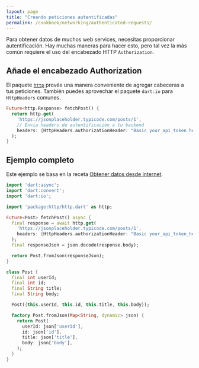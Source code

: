 ```yaml
---
layout: page
title: "Creando peticiones autentificadas"
permalink: /cookbook/networking/authenticated-requests/
---
```


Para obtener datos de muchos web services, necesitas proporcionar 
autentificación. Hay muchas maneras para hacer esto, pero tal vez la más común 
requiere el uso del encabezado HTTP `Authorization`.

## Añade el encabezado Authorization

El paquete [`http`](https://pub.dartlang.org/packages/http) provée una manera 
conveniente de agregar cabeceras a tus peticiones. También puedes aprovechar el 
paquete `dart:io` para `HttpHeaders` comunes.

<!-- skip -->
```dart
Future<http.Response> fetchPost() {
  return http.get(
    'https://jsonplaceholder.typicode.com/posts/1',
    // Envia headers de autentificación a tu backend
    headers: {HttpHeaders.authorizationHeader: "Basic your_api_token_here"},
  );
}
```

## Ejemplo completo

Este ejemplo se basa en la receta [Obtener datos desde internet](/cookbook/networking/fetch-data/).

```dart
import 'dart:async';
import 'dart:convert';
import 'dart:io';

import 'package:http/http.dart' as http;

Future<Post> fetchPost() async {
  final response = await http.get(
    'https://jsonplaceholder.typicode.com/posts/1',
    headers: {HttpHeaders.authorizationHeader: "Basic your_api_token_here"},
  );
  final responseJson = json.decode(response.body);

  return Post.fromJson(responseJson);
}

class Post {
  final int userId;
  final int id;
  final String title;
  final String body;

  Post({this.userId, this.id, this.title, this.body});

  factory Post.fromJson(Map<String, dynamic> json) {
    return Post(
      userId: json['userId'],
      id: json['id'],
      title: json['title'],
      body: json['body'],
    );
  }
}
```
